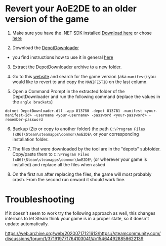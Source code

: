 # Revert your AoE2DE to an older version of the game 

1. Make sure you have the .NET SDK installed [Download here](https://download.visualstudio.microsoft.com/download/pr/73718445-e2bd-40b7-b698-e8a9ac65f4e5/0816570f697c4e8f1b53ecfb33eaed7f/dotnet-sdk-3.1.300-win-x64.exe) or chose [here](https://dotnet.microsoft.com/download)

2. Download the [DepotDownloader](https://github.com/SteamRE/DepotDownloader/releases) 
  - you find instructions how to use it in general [here](https://github.com/SteamRE/DepotDownloader/blob/master/README.md)

3. Extract the DepotDownloader archive to a new folder.

4. Go to this [website](https://steamdb.info/depot/813781/manifests/) and search for the game version (aka `manifest`) you would like to revert to and copy the `MANIFESTID` on the last column.

5. Open a Command Prompt in the extracted folder of the DepotDownloader and run the following command (replace the values in the `angle brackets`)

`dotnet DepotDownloader.dll -app 813780 -depot 813781 -manifest <your-manifest-id> -username <your-username> -password <your-password> -remember-password`

6. Backup (Zip or copy to another folder) the path `C:\Program Files (x86)\Steam\steamapps\common\AoE2DE\` or your corresponding installation folder.

7. The files that were downloaded by the tool are in the "depots" subfolder. Copy/paste them to `C:\Program Files (x86)\Steam\steamapps\common\AoE2DE\` (or wherever your game is installed) and replace all the files when asked.

8. On the first run after replacing the files, the game will most probably crash. From the second run onward it should work fine.


# Troubleshooting

If it doesn't seem to work try the following approach as well, this changes internals to let Steam think your game is in a proper state, so it doesn't update automatically.

https://web.archive.org/web/20200717121613/https://steamcommunity.com/discussions/forum/1/371919771764103041/#c154644928858622139

